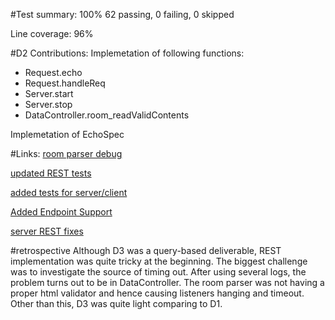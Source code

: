 #Test summary: 100% 
62 passing, 0 failing, 0 skipped

Line coverage: 96%

#D2 Contributions:
Implemetation of following functions:

* Request.echo
* Request.handleReq
* Server.start
* Server.stop
* DataController.room_readValidContents

Implemetation of EchoSpec

#Links:
[room parser debug](https://github.com/CS310-2017Jan/cpsc310project_team78/commit/3bc51c36f5afdada7d7fc14838d4f6329bab5cd6)

[updated REST tests](https://github.com/CS310-2017Jan/cpsc310project_team78/commit/12d44f0eb0c138c769827080e6ffd83b0d026f45)

[added tests for server/client](https://github.com/CS310-2017Jan/cpsc310project_team78/commit/39238b042698605d2458781571d2ef04c31e1335)

[Added Endpoint Support](https://github.com/CS310-2017Jan/cpsc310project_team78/commit/9c94461f7466fc7ba301997f301f505b1d1eea0f)

[server REST fixes](https://github.com/CS310-2017Jan/cpsc310project_team78/commit/50257e892a09fa1f4863d8c22061bce149433e3f)


#retrospective
Although D3 was a query-based deliverable, REST implementation was quite tricky at the beginning. The biggest challenge was to 
investigate the source of timing out. After using several logs, the problem turns out to be in DataController. The room parser 
was not having a proper html validator and hence causing listeners hanging and timeout. Other than this, D3 was quite light 
comparing to D1.
